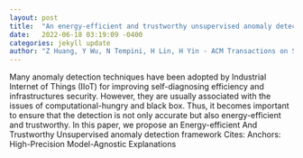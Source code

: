 ```yaml
---
layout: post
title:  "An energy-efficient and trustworthy unsupervised anomaly detection framework (EATU) for IIoT"
date:   2022-06-18 03:19:09 -0400
categories: jekyll update
author: "Z Huang, Y Wu, N Tempini, H Lin, H Yin - ACM Transactions on Sensor Networks , 2022"
---
```

Many anomaly detection techniques have been adopted by Industrial Internet of Things (IIoT) for improving self-diagnosing efficiency and infrastructures security. However, they are usually associated with the issues of computational-hungry and black box. Thus, it becomes important to ensure that the detection is not only accurate but also energy-efficient and trustworthy. In this paper, we propose an Energy-efficient And Trustworthy Unsupervised anomaly detection framework 
Cites: Anchors: High-Precision Model-Agnostic Explanations